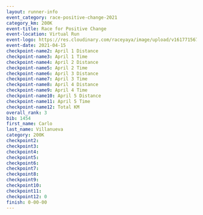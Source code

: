 ```yaml
--- 
layout: runner-info 
event_category: race-positive-change-2021 
category_km: 200K 
event-title: Race for Positive Change 
event-location: Virtual Run 
event-logo: https://res.cloudinary.com/raceyaya/image/upload/v1617715679/run-for-positive-change_nnfcgq.jpg 
event-date: 2021-04-15 
checkpoint-name2: April 1 Distance 
checkpoint-name3: April 1 Time 
checkpoint-name4: April 2 Distance 
checkpoint-name5: April 2 Time 
checkpoint-name6: April 3 Distance 
checkpoint-name7: April 3 Time 
checkpoint-name8: April 4 Distance 
checkpoint-name9: April 4 Time 
checkpoint-name10: April 5 Distance 
checkpoint-name11: April 5 Time 
checkpoint-name12: Total KM 
overall_rank: 3
bib: 1454
first_name: Carlo
last_name: Villanueva
category: 200K
checkpoint2: 
checkpoint3: 
checkpoint4: 
checkpoint5: 
checkpoint6: 
checkpoint7: 
checkpoint8: 
checkpoint9: 
checkpoint10: 
checkpoint11: 
checkpoint12: 0
finish: 0-00-00
--- 
```

